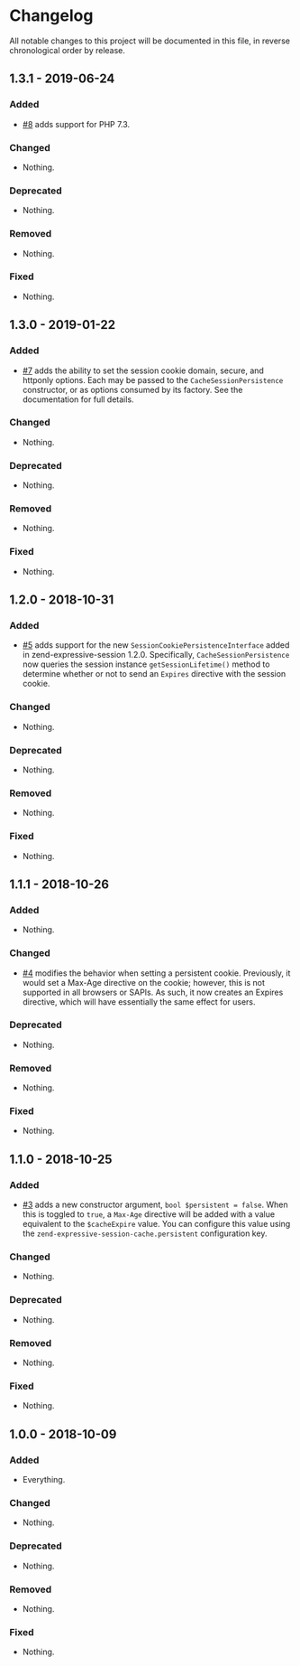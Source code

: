 # Changelog

All notable changes to this project will be documented in this file, in reverse chronological order by release.

## 1.3.1 - 2019-06-24

### Added

- [#8](https://github.com/zendframework/zend-expressive-session-cache/pull/8) adds support for PHP 7.3.

### Changed

- Nothing.

### Deprecated

- Nothing.

### Removed

- Nothing.

### Fixed

- Nothing.

## 1.3.0 - 2019-01-22

### Added

- [#7](https://github.com/zendframework/zend-expressive-session-cache/pull/7) adds the ability to set the session cookie domain, secure, and
  httponly options. Each may be passed to the `CacheSessionPersistence`
  constructor, or as options consumed by its factory. See the documentation for
  full details.

### Changed

- Nothing.

### Deprecated

- Nothing.

### Removed

- Nothing.

### Fixed

- Nothing.

## 1.2.0 - 2018-10-31

### Added

- [#5](https://github.com/zendframework/zend-expressive-session-cache/pull/5) adds support for the new `SessionCookiePersistenceInterface` added
  in zend-expressive-session 1.2.0.  Specifically, `CacheSessionPersistence` now
  queries the session instance `getSessionLifetime()` method to determine
  whether or not to send an `Expires` directive with the session cookie.

### Changed

- Nothing.

### Deprecated

- Nothing.

### Removed

- Nothing.

### Fixed

- Nothing.

## 1.1.1 - 2018-10-26

### Added

- Nothing.

### Changed

- [#4](https://github.com/zendframework/zend-expressive-session-cache/pull/4) modifies the behavior when setting a persistent cookie. Previously,
  it would set a Max-Age directive on the cookie; however, this is not supported
  in all browsers or SAPIs. As such, it now creates an Expires directive, which
  will have essentially the same effect for users.

### Deprecated

- Nothing.

### Removed

- Nothing.

### Fixed

- Nothing.

## 1.1.0 - 2018-10-25

### Added

- [#3](https://github.com/zendframework/zend-expressive-session-cache/pull/3) adds a new constructor argument, `bool $persistent = false`. When
  this is toggled to `true`, a `Max-Age` directive will be added with a value
  equivalent to the `$cacheExpire` value. You can configure this value using the
  `zend-expressive-session-cache.persistent` configuration key.

### Changed

- Nothing.

### Deprecated

- Nothing.

### Removed

- Nothing.

### Fixed

- Nothing.

## 1.0.0 - 2018-10-09

### Added

- Everything.

### Changed

- Nothing.

### Deprecated

- Nothing.

### Removed

- Nothing.

### Fixed

- Nothing.
